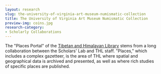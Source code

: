 ```yaml
---
layout: research
slug: the-university-of-virginia-art-museum-numismatic-collection
title: The University of Virginia Art Museum Numismatic Collection
preview-img: coins.jpg
research-category:
- Scholarly Collaborations
---
```


The "Places Portal" of the [Tibetan and Himalayan Library](http://thlib.org) stems from a long collaboration between the Scholars' Lab and THL staff. "Places," which includes a complex gazetteer, is the area of THL where spatial and geographical data is archived and presented, as well as where rich studies of specific places are published.
